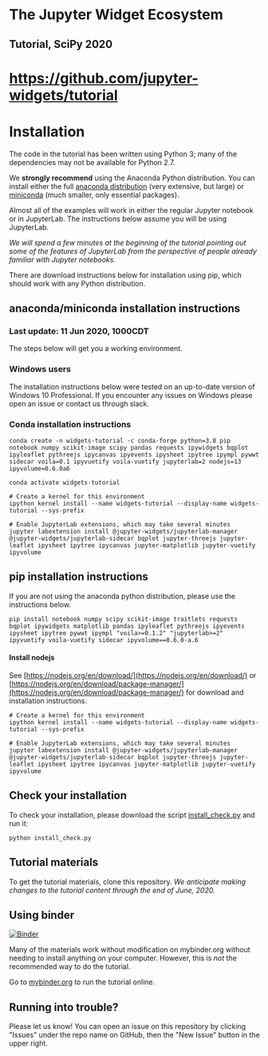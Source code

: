 # The Jupyter Widget Ecosystem

## Tutorial, SciPy 2020

# https://github.com/jupyter-widgets/tutorial

# Installation

The code in the tutorial has been written using Python 3; many of the dependencies may not be available for Python 2.7.

We **strongly recommend** using the Anaconda Python distribution. You can install either the full [anaconda distribution](https://www.continuum.io/downloads) (very extensive, but large) or [miniconda](https://conda.io/miniconda.html) (much smaller, only essential packages).

Almost all of the examples will work in either the regular Jupyter notebook or in JupyterLab. The instructions below assume you will be using JupyterLab.

*We will spend a few minutes at the beginning of the tutorial pointing out some of the features of JupyterLab from the perspective of people already familiar with Jupyter notebooks.*

There are download instructions below for installation using pip, which should work with any Python distribution.

## anaconda/miniconda installation instructions
### Last update: 11 Jun 2020, 1000CDT

The steps below will get you a working environment.

### Windows users

The installation instructions below were tested on an up-to-date version of Windows 10 Professional. If you encounter any issues on Windows please open an issue or contact us through slack.

### Conda installation instructions

```
conda create -n widgets-tutorial -c conda-forge python=3.8 pip notebook numpy scikit-image scipy pandas requests ipywidgets bqplot ipyleaflet pythreejs ipycanvas ipyevents ipysheet ipytree ipympl pywwt sidecar voila=0.1 ipyvuetify voila-vuetify jupyterlab=2 nodejs=13 ipyvolume=0.6.0a6

conda activate widgets-tutorial

# Create a kernel for this environment
ipython kernel install --name widgets-tutorial --display-name widgets-tutorial --sys-prefix

# Enable JupyterLab extensions, which may take several minutes
jupyter labextension install @jupyter-widgets/jupyterlab-manager @jupyter-widgets/jupyterlab-sidecar bqplot jupyter-threejs jupyter-leaflet ipysheet ipytree ipycanvas jupyter-matplotlib jupyter-vuetify ipyvolume
```

## pip installation instructions

If you are not using the anaconda python distribution, please use the instructions below.

```
pip install notebook numpy scipy scikit-image traitlets requests bqplot ipywidgets matplotlib pandas ipyleaflet pythreejs ipyevents ipysheet ipytree pywwt ipympl "voila>=0.1.2" "jupyterlab>=2" ipyvuetify voila-vuetify sidecar ipyvolume==0.6.0-a.6
```


#### Install nodejs

See [https://nodejs.org/en/download/](https://nodejs.org/en/download/) or [https://nodejs.org/en/download/package-manager/](https://nodejs.org/en/download/package-manager/) for download and installation instructions.

```
# Create a kernel for this environment
ipython kernel install --name widgets-tutorial --display-name widgets-tutorial --sys-prefix

# Enable JupyterLab extensions, which may take several minutes
jupyter labextension install @jupyter-widgets/jupyterlab-manager @jupyter-widgets/jupyterlab-sidecar bqplot jupyter-threejs jupyter-leaflet ipysheet ipytree ipycanvas jupyter-matplotlib jupyter-vuetify ipyvolume
```

## Check your installation

To check your installation, please download the script [install_check.py](https://raw.githubusercontent.com/jupyter-widgets/tutorial/master/install_check.py) and run it:

```
python install_check.py
```

## Tutorial materials

To get the tutorial materials, clone this repository. *We anticipate making changes to the tutorial content through the end of June, 2020.*

## Using binder

[![Binder](https://mybinder.org/badge.svg)](https://mybinder.org/v2/gh/jupyter-widgets/tutorial/master)

Many of the materials work without modification on mybinder.org without needing to install anything on your computer. However, this is *not* the recommended way to do the tutorial.

Go to [mybinder.org](https://mybinder.org/v2/gh/jupyter-widgets/tutorial/master) to run the tutorial online.


## Running into trouble?

Please let us know! You can open an issue on this repository by clicking "Issues" under the repo name on GitHub, then the "New Issue" button in the upper right.
